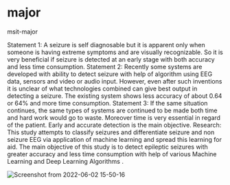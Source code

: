 # major
msit-major

Statement 1: A seizure is self diagnosable but it is apparent only when someone is having extreme symptoms and are visually recognizable. So it is very beneficial if seizure is detected at an early stage with both accuracy and less time consumption.
Statement 2: Recently some systems are developed with ability to detect seizure with help of algorithm using EEG data, sensors and video or audio input. However, even after such inventions it is unclear of what technologies combined can give best output in detecting a seizure. The existing system shows less accuracy of about 0.64 or 64% and more time consumption.
Statement 3: If the same situation continues, the same types of systems are continued to be made both time and hard work would go to waste. Moreover time is very essential in regard of the patient. Early and accurate detection is the main objective. 
Research: This study attempts to classify seizures and differentiate seizure and non seizure EEG via application of machine learning and spread this learning for aid. The main objective of this study is to detect epileptic seizures with greater accuracy and less time consumption with help of various Machine Learning and Deep Learning Algorithms .


![Screenshot from 2022-06-02 15-50-16](https://user-images.githubusercontent.com/42817026/171609319-8a39da99-a1f3-4a99-9e67-c0108841cd11.png)
 
